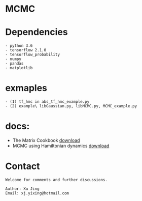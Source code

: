 # MCMC


# Dependencies
    - python 3.6
    - tensorflow 2.1.0
    - tensorflow_probability
    - numpy
    - pandas
    - matplotlib

# exmaples
    - (1) tf_hmc in abs_tf_hmc_example.py
    - (2) example\ libGaussian.py, libMCMC.py, MCMC_example.py

# docs:
* The Matrix Cookbook [download](https://drive.google.com/drive/folders/1j9B-nv2m88yDVY-iQH9mGYY2YY8uDvXm)
* MCMC using Hamiltonian dynamics [download](https://drive.google.com/drive/folders/1j9k4AubFnvfvCP2Z18yIqdGuTMMChpa6)


# Contact
    Welcome for comments and further discussions.

    Author: Xu Jing
    Email: xj.yixing@hotmail.com

